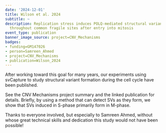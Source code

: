 ```yaml
---
date: '2024-12-01'
title: Wilson et al. 2024
subtitle: ~
description: Replication stress induces POLQ-mediated structural variant formation
  throughout common fragile sites after entry into mitosis
event_type: publication
banner_image_source: project=CNV_Mechanisms
badges:
- funding=GM147026
- person=Samreen_Ahmed
- project=CNV_Mechanisms
- publication=Wilson_2024
---
```


After working toward this goal for many years, our experiments using svCapture
to study structural variant formation during the cell cycle have been published.

See the CNV Mechanisms project summary and the linked publication for details.
Briefly, by using a method that can detect SVs as they form, we show that 
SVs induced in S-phase primarily form in M-phase.

Thanks to everyone involved, but especially to Samreen Ahmed, without whose
great technical skills and dedication this study would not have been possible!

